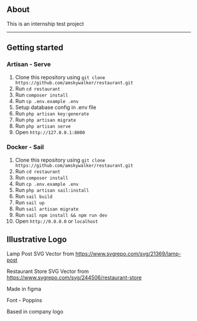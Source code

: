 ## About
This is an internship test project
<hr>

## Getting started
### Artisan - Serve
1. Clone this repository using `git clone https://github.com/amskywalker/restaurant.git`
2. Run `cd restaurant`
3. Run `composer install`
4. Run `cp .env.example .env`
5. Setup database config in .env file
6. Run `php artisan key:generate`
7. Run `php artisan migrate`
8. Run `php artisan serve`
9. Open `http://127.0.0.1:8000`

### Docker - Sail
1. Clone this repository using `git clone https://github.com/amskywalker/restaurant.git`
2. Run `cd restaurant`
3. Run `composer install`
4. Run `cp .env.example .env`
5. Run `php artisan sail:install`
6. Run `sail build`
7. Run `sail up`
8. Run `sail artisan migrate`
9. Run `sail npm install && npm run dev`
10. Open `http://0.0.0.0` or `localhost`


## Illustrative Logo

Lamp Post SVG Vector from https://www.svgrepo.com/svg/21369/lamp-post

Restaurant Store SVG Vector from https://www.svgrepo.com/svg/244506/restaurant-store

Made in figma

Font - Poppins

Based in company logo
